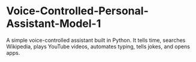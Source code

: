 # Voice-Controlled-Personal-Assistant-Model-1
A simple voice-controlled assistant built in Python. It tells time, searches Wikipedia, plays YouTube videos, automates typing, tells jokes, and opens apps.
